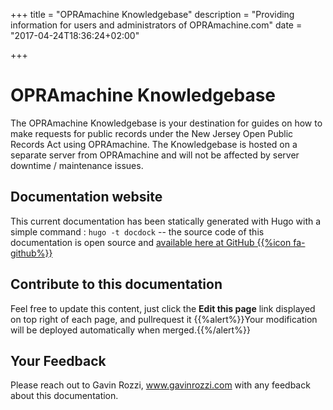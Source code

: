 +++
title = "OPRAmachine Knowledgebase"
description = "Providing information for users and administrators of OPRAmachine.com"
date = "2017-04-24T18:36:24+02:00"

+++

# OPRAmachine Knowledgebase
The OPRAmachine Knowledgebase is your destination for guides on how to make requests for public records under the New Jersey Open Public Records Act using OPRAmachine. The Knowledgebase is hosted on a separate server from OPRAmachine and will not be affected by server downtime / maintenance issues.

## Documentation website
This current documentation has been statically generated with Hugo with a simple command : `hugo -t docdock` -- the source code of this documentation is open source and [available here at GitHub {{%icon fa-github%}}](https://github.com/gavinrozzi/opramachine-docs/)

## Contribute to this documentation
Feel free to update this content, just click the **Edit this page** link displayed on top right of each page, and pullrequest it
{{%alert%}}Your modification will be deployed automatically when merged.{{%/alert%}}

## Your Feedback
Please reach out to Gavin Rozzi, www.gavinrozzi.com with any feedback about this documentation.
